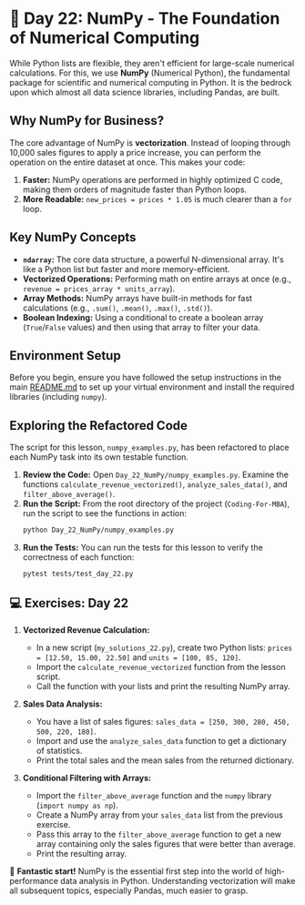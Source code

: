 # 📘 Day 22: NumPy - The Foundation of Numerical Computing

While Python lists are flexible, they aren't efficient for large-scale numerical calculations. For this, we use **NumPy** (Numerical Python), the fundamental package for scientific and numerical computing in Python. It is the bedrock upon which almost all data science libraries, including Pandas, are built.

## Why NumPy for Business?

The core advantage of NumPy is **vectorization**. Instead of looping through 10,000 sales figures to apply a price increase, you can perform the operation on the entire dataset at once. This makes your code:

1. **Faster:** NumPy operations are performed in highly optimized C code, making them orders of magnitude faster than Python loops.
1. **More Readable:** `new_prices = prices * 1.05` is much clearer than a `for` loop.

## Key NumPy Concepts

- **`ndarray`:** The core data structure, a powerful N-dimensional array. It's like a Python list but faster and more memory-efficient.
- **Vectorized Operations:** Performing math on entire arrays at once (e.g., `revenue = prices_array * units_array`).
- **Array Methods:** NumPy arrays have built-in methods for fast calculations (e.g., `.sum()`, `.mean()`, `.max()`, `.std()`).
- **Boolean Indexing:** Using a conditional to create a boolean array (`True`/`False` values) and then using that array to filter your data.

## Environment Setup

Before you begin, ensure you have followed the setup instructions in the main [README.md](../../README.md) to set up your virtual environment and install the required libraries (including `numpy`).

## Exploring the Refactored Code

The script for this lesson, `numpy_examples.py`, has been refactored to place each NumPy task into its own testable function.

1. **Review the Code:** Open `Day_22_NumPy/numpy_examples.py`. Examine the functions `calculate_revenue_vectorized()`, `analyze_sales_data()`, and `filter_above_average()`.
1. **Run the Script:** From the root directory of the project (`Coding-For-MBA`), run the script to see the functions in action:
   ```bash
   python Day_22_NumPy/numpy_examples.py
   ```
1. **Run the Tests:** You can run the tests for this lesson to verify the correctness of each function:
   ```bash
   pytest tests/test_day_22.py
   ```

## 💻 Exercises: Day 22

1. **Vectorized Revenue Calculation:**

   - In a new script (`my_solutions_22.py`), create two Python lists: `prices = [12.50, 15.00, 22.50]` and `units = [100, 85, 120]`.
   - Import the `calculate_revenue_vectorized` function from the lesson script.
   - Call the function with your lists and print the resulting NumPy array.

1. **Sales Data Analysis:**

   - You have a list of sales figures: `sales_data = [250, 300, 280, 450, 500, 220, 180]`.
   - Import and use the `analyze_sales_data` function to get a dictionary of statistics.
   - Print the total sales and the mean sales from the returned dictionary.

1. **Conditional Filtering with Arrays:**

   - Import the `filter_above_average` function and the `numpy` library (`import numpy as np`).
   - Create a NumPy array from your `sales_data` list from the previous exercise.
   - Pass this array to the `filter_above_average` function to get a new array containing only the sales figures that were better than average.
   - Print the resulting array.

🎉 **Fantastic start!** NumPy is the essential first step into the world of high-performance data analysis in Python. Understanding vectorization will make all subsequent topics, especially Pandas, much easier to grasp.
